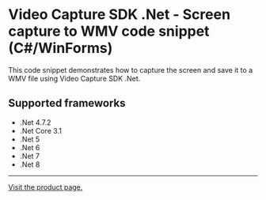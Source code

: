 ﻿# Video Capture SDK .Net - Screen capture to WMV code snippet (C#/WinForms)

This code snippet demonstrates how to capture the screen and save it to a WMV file using Video Capture SDK .Net.

## Supported frameworks

* .Net 4.7.2
* .Net Core 3.1
* .Net 5
* .Net 6
* .Net 7
* .Net 8

---

[Visit the product page.](https://www.visioforge.com/video-capture-sdk-net)
